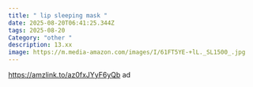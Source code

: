 ```yaml
---
title: " lip sleeping mask "
date: 2025-08-20T06:41:25.344Z
tags: 2025-08-20
Category: "other "
description: 13.xx
image: https://m.media-amazon.com/images/I/61FT5YE-+lL._SL1500_.jpg
---
```

https://amzlink.to/az0fxJYyF6yQb ad